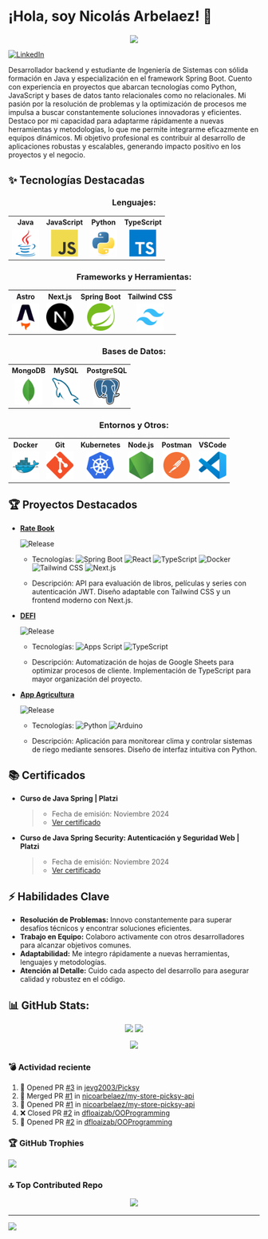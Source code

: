 # ¡Hola, soy Nicolás Arbelaez! 👋
<p align="center" width="300">
   <img align="center" width="200" src="https://avatars.githubusercontent.com/u/111522939?s=400&u=8eefb901774ba8adc4f5c74efb7fe60c90be56a3&v=4" />
</p>

[![LinkedIn](https://img.shields.io/badge/LinkedIn-%230077B5.svg?logo=linkedin&logoColor=white)](https://linkedin.com/in/nicolas-arbelaez-tapias) 

Desarrollador backend y estudiante de Ingeniería de Sistemas con sólida formación en Java y especialización en el framework Spring Boot. Cuento con experiencia en proyectos que abarcan tecnologías como Python, JavaScript y bases de datos tanto relacionales como no relacionales. Mi pasión por la resolución de problemas y la optimización de procesos me impulsa a buscar constantemente soluciones innovadoras y eficientes. Destaco por mi capacidad para adaptarme rápidamente a nuevas herramientas y metodologías, lo que me permite integrarme eficazmente en equipos dinámicos. Mi objetivo profesional es contribuir al desarrollo de aplicaciones robustas y escalables, generando impacto positivo en los proyectos y el negocio.

## ✨ Tecnologías Destacadas

<div align="center">
  <h3>Lenguajes:</h3>
  <table>
    <tr>
      <th align="center">Java</th>
      <th align="center">JavaScript</th>
      <th align="center">Python</th>
      <th align="center">TypeScript</th>
    </tr>
    <tr>
      <td align="center"><img src="https://github.com/devicons/devicon/blob/master/icons/java/java-original.svg" title="Java" alt="Java" width="55" height="55"/></td>
      <td align="center"><img src="https://github.com/devicons/devicon/blob/master/icons/javascript/javascript-original.svg" title="JavaScript" alt="JavaScript" width="55" height="55"/></td>
      <td align="center"><img src="https://github.com/devicons/devicon/blob/master/icons/python/python-original.svg" title="Python" alt="Python" width="55" height="55"/></td>
      <td align="center"><img src="https://github.com/devicons/devicon/blob/master/icons/typescript/typescript-original.svg" title="TypeScript" alt="TypeScript" width="55" height="55"/></td>
    </tr>
  </table>
</div>

<div align="center">
  <h3>Frameworks y Herramientas:</h3>
  <table>
    <tr>
      <th align="center">Astro</th>
      <th align="center">Next.js</th>
      <th align="center">Spring Boot</th>
      <th align="center">Tailwind CSS</th>
    </tr>
    <tr>
      <td align="center"><img src="https://github.com/devicons/devicon/blob/master/icons/astro/astro-original.svg" title="Astro" alt="Astro" width="55" height="55"/></td>
      <td align="center"><img src="https://github.com/devicons/devicon/blob/master/icons/nextjs/nextjs-original.svg" title="Next.js" alt="Next.js" width="55" height="55"/></td>
      <td align="center"><img src="https://github.com/devicons/devicon/blob/master/icons/spring/spring-original.svg" title="Spring Boot" alt="Spring Boot" width="55" height="55"/></td>
      <td align="center"><img src="https://github.com/devicons/devicon/blob/master/icons/tailwindcss/tailwindcss-original.svg" title="Tailwind CSS" alt="Tailwind CSS" width="55" height="55"/></td>
    </tr>
  </table>
</div>

<div align="center">
  <h3>Bases de Datos:</h3>
  <table>
    <tr>
      <th align="center">MongoDB</th>
      <th align="center">MySQL</th>
      <th align="center">PostgreSQL</th>
    </tr>
    <tr>
      <td align="center"><img src="https://github.com/devicons/devicon/blob/master/icons/mongodb/mongodb-original.svg" title="MongoDB" alt="MongoDB" width="55" height="55"/></td>
      <td align="center"><img src="https://github.com/devicons/devicon/blob/master/icons/mysql/mysql-original.svg" title="MySQL" alt="MySQL" width="55" height="55"/></td>
      <td align="center"><img src="https://github.com/devicons/devicon/blob/master/icons/postgresql/postgresql-original.svg" title="PostgreSQL" alt="PostgreSQL" width="55" height="55"/></td>
    </tr>
  </table>
</div>

<div align="center">
  <h3>Entornos y Otros:</h3>
  <table>
    <tr>
      <th align="center">Docker</th>
      <th align="center">Git</th>
      <th align="center">Kubernetes</th>
      <th align="center">Node.js</th>
      <th align="center">Postman</th>
      <th align="center">VSCode</th>
    </tr>
    <tr>
      <td align="center"><img src="https://github.com/devicons/devicon/blob/master/icons/docker/docker-original.svg" title="Docker" alt="Docker" width="55" height="55"/></td>
      <td align="center"><img src="https://github.com/devicons/devicon/blob/master/icons/git/git-original.svg" title="Git" alt="Git" width="55" height="55"/></td>
      <td align="center"><img src="https://github.com/devicons/devicon/blob/master/icons/kubernetes/kubernetes-plain.svg" title="Kubernetes" alt="Kubernetes" width="55" height="55"/></td>
      <td align="center"><img src="https://github.com/devicons/devicon/blob/master/icons/nodejs/nodejs-original.svg" title="Node.js" alt="Node.js" width="55" height="55"/></td>
      <td align="center"><img src="https://github.com/devicons/devicon/blob/master/icons/postman/postman-original.svg" title="Postman" alt="Postman" width="55" height="55"/></td>
      <td align="center"><img src="https://github.com/devicons/devicon/blob/master/icons/vscode/vscode-original.svg" title="VSCode" alt="VSCode" width="55" height="55"/></td>
    </tr>
  </table>
</div>

## 🏆 Proyectos Destacados

- **[Rate Book](https://github.com/nicoarbelaez/ratebook)**

  ![Release](https://img.shields.io/github/v/release/nicoarbelaez/ratebook?style=flat-square)

  - Tecnologías: ![Spring Boot](https://img.shields.io/badge/Spring%20Boot-6DB33F?style=flat-square&logo=springboot&logoColor=white) ![React](https://img.shields.io/badge/React-61DAFB?style=flat-square&logo=react&logoColor=black) ![TypeScript](https://img.shields.io/badge/TypeScript-3178C6?style=flat-square&logo=typescript&logoColor=white) ![Docker](https://img.shields.io/badge/Docker-2496ED?style=flat-square&logo=docker&logoColor=white) ![Tailwind CSS](https://img.shields.io/badge/Tailwind%20CSS-06B6D4?style=flat-square&logo=tailwindcss&logoColor=white) ![Next.js](https://img.shields.io/badge/Next.js-000000?style=flat-square&logo=nextdotjs&logoColor=white)

  - Descripción: API para evaluación de libros, películas y series con autenticación JWT. Diseño adaptable con Tailwind CSS y un frontend moderno con Next.js.

- **[DEFI](https://github.com/nicoarbelaez/defi)**

  ![Release](https://img.shields.io/github/v/release/nicoarbelaez/defi?style=flat-square)

  - Tecnologías: ![Apps Script](https://img.shields.io/badge/Apps%20Script-4285F4?style=flat-square&logo=googlesheets&logoColor=white) ![TypeScript](https://img.shields.io/badge/TypeScript-3178C6?style=flat-square&logo=typescript&logoColor=white)

  - Descripción: Automatización de hojas de Google Sheets para optimizar procesos de cliente. Implementación de TypeScript para mayor organización del proyecto.

- **[App Agricultura](https://github.com/nicoarbelaez/app-gricultura)**

  ![Release](https://img.shields.io/github/v/release/nicoarbelaez/app-gricultura?style=flat-square)

  - Tecnologías: ![Python](https://img.shields.io/badge/Python-3776AB?style=flat-square&logo=python&logoColor=white) ![Arduino](https://img.shields.io/badge/Arduino-00979D?style=flat-square&logo=arduino&logoColor=white)

  - Descripción: Aplicación para monitorear clima y controlar sistemas de riego mediante sensores. Diseño de interfaz intuitiva con Python.

## 📚 Certificados

- **Curso de Java Spring | Platzi**
  > - Fecha de emisión: Noviembre 2024
  > - [Ver certificado](https://platzi.com/p/arbelaeznicolas636/curso/1996-course/diploma/detalle/)

- **Curso de Java Spring Security: Autenticación y Seguridad Web | Platzi**
  > - Fecha de emisión: Noviembre 2024
  > - [Ver certificado](https://platzi.com/p/arbelaeznicolas636/curso/7694-java-spring-security/diploma/detalle/)

## ⚡ Habilidades Clave

- **Resolución de Problemas:** Innovo constantemente para superar desafíos técnicos y encontrar soluciones eficientes.
- **Trabajo en Equipo:** Colaboro activamente con otros desarrolladores para alcanzar objetivos comunes.
- **Adaptabilidad:** Me integro rápidamente a nuevas herramientas, lenguajes y metodologías.
- **Atención al Detalle:** Cuido cada aspecto del desarrollo para asegurar calidad y robustez en el código.

## 📊 GitHub Stats:
<p align="center">
  <img src="https://github-readme-stats.vercel.app/api?username=nicoarbelaez&theme=gruvbox&hide_border=false&include_all_commits=true&count_private=true">
  <img src="https://github-readme-streak-stats.herokuapp.com/?user=nicoarbelaez&theme=gruvbox&hide_border=false">
</p>
<p align="center">
  <img src="https://github-readme-stats.vercel.app/api/top-langs/?username=nicoarbelaez&theme=gruvbox&hide_border=false&include_all_commits=true&count_private=true&layout=compact">
</p>

### 💣 Actividad reciente
<!--START_SECTION:activity-->
1. 💪 Opened PR [#3](https://github.com/jevg2003/Picksy/pull/3) in [jevg2003/Picksy](https://github.com/jevg2003/Picksy)
2. 🎉 Merged PR [#1](https://github.com/nicoarbelaez/my-store-picksy-api/pull/1) in [nicoarbelaez/my-store-picksy-api](https://github.com/nicoarbelaez/my-store-picksy-api)
3. 💪 Opened PR [#1](https://github.com/nicoarbelaez/my-store-picksy-api/pull/1) in [nicoarbelaez/my-store-picksy-api](https://github.com/nicoarbelaez/my-store-picksy-api)
4. ❌ Closed PR [#2](https://github.com/dfloaizab/OOProgramming/pull/2) in [dfloaizab/OOProgramming](https://github.com/dfloaizab/OOProgramming)
5. 💪 Opened PR [#2](https://github.com/dfloaizab/OOProgramming/pull/2) in [dfloaizab/OOProgramming](https://github.com/dfloaizab/OOProgramming)
<!--END_SECTION:activity-->

### 🏆 GitHub Trophies
![](https://github-profile-trophy.vercel.app/?username=nicoarbelaez&theme=gruvbox&no-frame=false&no-bg=true&margin-w=4)

### 🔝 Top Contributed Repo

<p align="center">
  <img src="https://github-contributor-stats.vercel.app/api?username=nicoarbelaez&limit=5&theme=gruvbox&combine_all_yearly_contributions=true">
</p>

---
[![](https://visitcount.itsvg.in/api?id=nicoarbelaez&icon=3&color=2)](https://visitcount.itsvg.in)


